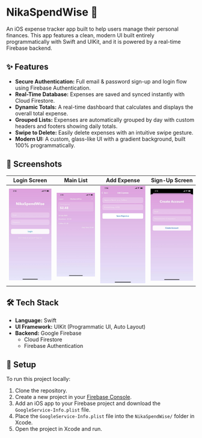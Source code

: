 # NikaSpendWise 💸

An iOS expense tracker app built to help users manage their personal finances. This app features a clean, modern UI built entirely programmatically with Swift and UIKit, and it is powered by a real-time Firebase backend.

## ✨ Features

- **Secure Authentication:** Full email & password sign-up and login flow using Firebase Authentication.
- **Real-Time Database:** Expenses are saved and synced instantly with Cloud Firestore.
- **Dynamic Totals:** A real-time dashboard that calculates and displays the overall total expense.
- **Grouped Lists:** Expenses are automatically grouped by day with custom headers and footers showing daily totals.
- **Swipe to Delete:** Easily delete expenses with an intuitive swipe gesture.
- **Modern UI:** A custom, glass-like UI with a gradient background, built 100% programmatically.

## 📸 Screenshots

| Login Screen | Main List | Add Expense | Sign-Up Screen |
| :----------: | :----------: | :-----------: |:-----------: |
| <img src="https://github.com/MonikaKim/NikaSpendWise-iOS/blob/main/LogInScreen.jpg?raw=true" width="250"> | <img src="https://github.com/MonikaKim/NikaSpendWise-iOS/blob/main/ListPage.jpg?raw=true" width="250"> | <img src="https://github.com/MonikaKim/NikaSpendWise-iOS/blob/main/AddExpenses.jpg?raw=true" width="250"> | <img src="https://github.com/MonikaKim/NikaSpendWise-iOS/blob/main/SignIn.jpg?raw=true" width="250"> |

## 🛠️ Tech Stack

- **Language:** Swift
- **UI Framework:** UIKit (Programmatic UI, Auto Layout)
- **Backend:** Google Firebase
  - Cloud Firestore
  - Firebase Authentication

## 🚀 Setup

To run this project locally:

1.  Clone the repository.
2.  Create a new project in your [Firebase Console](https://console.firebase.google.com/).
3.  Add an iOS app to your Firebase project and download the `GoogleService-Info.plist` file.
4.  Place the `GoogleService-Info.plist` file into the `NikaSpendWise/` folder in Xcode.
5.  Open the project in Xcode and run.
